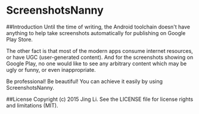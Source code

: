 # ScreenshotsNanny

##Introduction
Until the time of writing, the Android toolchain doesn't have anything to help take screenshots automatically for publishing on Google Play Store.

The other fact is that most of the modern apps consume internet resources, or have UGC (user-generated content).  And for the screenshots showing on Google Play, no one would like to see any arbitrary content which may be ugly or funny, or even inappropriate.

Be professional!  Be beautiful!  You can achieve it easily by using ScreenshotsNanny.

##License
Copyright (c) 2015 Jing Li. See the LICENSE file for license rights and limitations (MIT).
